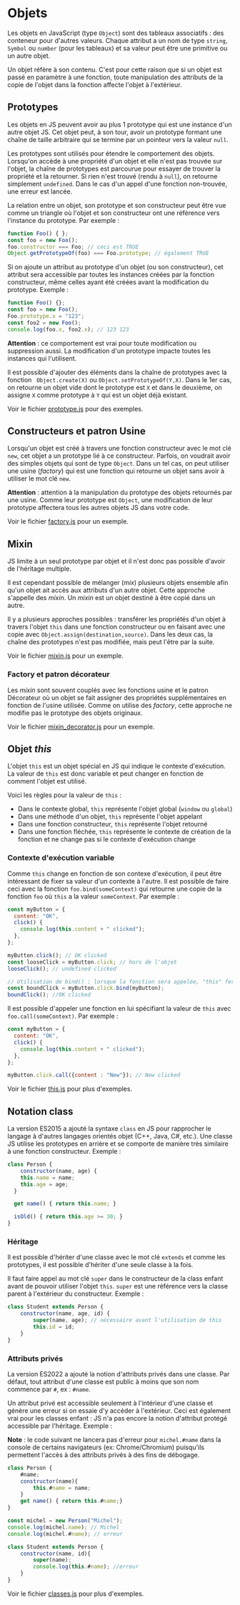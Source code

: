 # Objets

Les objets en JavaScript (type `Object`) sont des tableaux associatifs : des conteneur pour d'autres valeurs. Chaque attribut a un nom de type `string`, `Symbol` ou `number` (pour les tableaux) et sa valeur peut être une primitive ou un autre objet.

Un objet réfère à son contenu. C'est pour cette raison que si un objet est passé en paramètre à une fonction, toute manipulation des attributs de la copie de l'objet dans la fonction affecte l'objet à l'extérieur.

## Prototypes

Les objets en JS peuvent avoir au plus 1 prototype qui est une instance d'un autre objet JS. Cet objet peut, à son tour, avoir un prototype formant une chaîne de taille arbitraire qui se termine par un pointeur vers la valeur `null`.

Les prototypes sont utilisés pour étendre le comportement des objets. Lorsqu'on accède à une propriété d'un objet et elle n'est pas trouvée sur l'objet, la chaîne de prototypes est parcourue pour essayer de trouver la propriété et la retourner. Si rien n'est trouvé (rendu à `null`), on retourne simplement `undefined`. Dans le cas d'un appel d'une fonction non-trouvée, une erreur est lancée.

La relation entre un objet, son prototype et son constructeur peut être vue comme un triangle où l'objet et son constructeur ont une référence vers l'instance du prototype. Par exemple :

```js
function Foo() { };
const foo = new Foo();
foo.constructor === Foo; // ceci est TRUE
Object.getPrototypeOf(foo) === Foo.prototype; // également TRUE
```

Si on ajoute un attribut au prototype d'un objet (ou son constructeur), cet attribut sera accessible par toutes les instances créées par la fonction constructeur, même celles ayant été créées avant la modification du prototype. Exemple :

```js
function Foo() {};
const foo = new Foo();
Foo.prototype.x = "123";
const foo2 = new Foo();
console.log(foo.x, foo2.x); // 123 123
```

**Attention** : ce comportement est vrai pour toute modification ou suppression aussi. La modification d'un prototype impacte toutes les instances qui l'utilisent. 

Il est possible d'ajouter des éléments dans la chaîne de prototypes avec la fonction ` Object.create(X)` ou `Object.setPrototypeOf(Y,X)`. Dans le 1er cas, on retourne un objet vide dont le prototype est `X` et dans le deuxième, on assigne `X` comme prototype à `Y` qui est un objet déjà existant. 

Voir le fichier [prototype.js](./prototype.js) pour des exemples.


## Constructeurs et patron Usine

Lorsqu'un objet est créé à travers une fonction constructeur avec le mot clé `new`, cet objet a un prototype lié à ce constructeur. Parfois, on voudrait avoir des simples objets qui sont de type `Object`. Dans un tel cas, on peut utiliser une usine (_factory_) qui est une fonction qui retourne un objet sans avoir à utiliser le mot clé `new`.

**Attention** : attention à la manipulation du prototype des objets retournés par une usine. Comme leur prototype est `Object`, une modification de leur prototype affectera tous les autres objets JS dans votre code.

Voir le fichier [factory.js](./factory.js) pour un exemple.

## Mixin

JS limite à un seul prototype par objet et il n'est donc pas possible d'avoir de l'héritage multiple.

Il est cependant possible de mélanger (_mix_) plusieurs objets ensemble afin qu'un objet ait accès aux attributs d'un autre objet. Cette approche s'appelle des _mixin_. Un _mixin_ est un objet destiné à être copié dans un autre.

Il y a plusieurs approches possibles : transférer les propriétés d'un objet à travers l'objet `this` dans une fonction constructeur ou en faisant avec une copie avec `Object.assign(destination,source)`. Dans les deux cas, la chaîne des prototypes n'est pas modifiée, mais peut l'être par la suite.

Voir le fichier [mixin.js](./mixin.js) pour un exemple.

### Factory et patron décorateur

Les _mixin_ sont souvent couplés avec les fonctions usine et le patron Décorateur où un objet se fait assigner des propriétés supplémentaires en fonction de l'usine utilisée. Comme on utilise des _factory_, cette approche ne modifie pas le prototype des objets originaux.

Voir le fichier [mixin_decorator.js](./mixin_decorator.js) pour un exemple.

## Objet _this_

L'objet `this` est un objet spécial en JS qui indique le contexte d'exécution. La valeur de `this` est donc variable et peut changer en fonction de comment l'objet est utilisé.

Voici les règles pour la valeur de `this` :
- Dans le contexte global, `this` représente l'objet global (`window` ou `global`)
- Dans une méthode d'un objet, `this` représente l'objet appelant
- Dans une fonction constructeur, `this` représente l'objet retourné
- Dans une fonction fléchée, `this` représente le contexte de création de la fonction et ne change pas si le contexte d'exécution change

### Contexte d'exécution variable

Comme `this` change en fonction de son contexe d'exécution, il peut être intéressant de fixer sa valeur d'un contexte à l'autre.
Il est possible de faire ceci avec la fonction `foo.bind(someContext)` qui retourne une copie de la fonction `foo` où `this` a la valeur `someContext`. Par exemple :

```js
const myButton = {
  content: "OK",
  click() {
    console.log(this.content + " clicked");
  },
};

myButton.click(); // OK clicked
const looseClick = myButton.click; // hors de l'objet
looseClick(); // undefined clicked

// Utilisation de bind() : lorsque la fonction sera appelée, "this" fera référence à myButton 
const boundClick = myButton.click.bind(myButton);
boundClick(); //OK clicked
```

Il est possible d'appeler une fonction en lui spécifiant la valeur de `this` avec `foo.call(someContext)`. Par exemple :

```js
const myButton = {
  content: "OK",
  click() {
    console.log(this.content + " clicked");
  },
};

myButton.click.call({content : "New"}); // New clicked
```

Voir le fichier [this.js](./this.js) pour plus d'exemples.

## Notation class

La version ES2015 a ajouté la syntaxe `class` en JS pour rapprocher le langage à d'autres langages orientés objet (C++, Java, C#, etc.). Une classe JS utilise les prototypes en arrière et se comporte de manière très similaire à une fonction constructeur. Exemple : 

```js
class Person {
    constructor(name, age) {
    this.name = name;
    this.age = age;
  }

  get name() { return this.name; }

  isOld() { return this.age >= 30; }
}
```

### Héritage

Il est possible d'hériter d'une classe avec le mot clé `extends` et comme les prototypes, il est possible d'hériter d'une seule classe à la fois. 

Il faut faire appel au mot clé `super` dans le constructeur de la class enfant avant de pouvoir utiliser l'objet `this`. `super` est une référence vers la classe parent à l'extérieur du constructeur. Exemple :

```js
class Student extends Person {
    constructor(name, age, id) {
        super(name, age); // nécessaire avant l'utilisation de this
        this.id = id;
    }
}
```

### Attributs privés

La version ES2022 a ajouté la notion d'attributs privés dans une classe. Par défaut, tout attribut d'une classe est public à moins que son nom commence par `#`, ex : `#name`.

Un attribut privé est accessible seulement à l'intérieur d'une classe et génère une erreur si on essaie d'y accéder à l'extérieur. Ceci est également vrai pour les classes enfant : JS n'a pas encore la notion d'attribut protégé accessible par l'héritage. Exemple :

**Note** : le code suivant ne lancera pas d'erreur pour `michel.#name` dans la console de certains navigateurs (ex: Chrome/Chromium) puisqu'ils permettent l'accès à des attributs privés à des fins de débogage.
```js
class Person {
    #name;
    constructor(name){
        this.#name = name;
    }
    get name() { return this.#name;}
}

const michel = new Person("Michel");
console.log(michel.name); // Michel
console.log(michel.#name); // erreur

class Student extends Person {
    constructor(name, id){
        super(name);
        console.log(this.#name); //erreur
    }
}
```

Voir le fichier [classes.js](./classes.js) pour plus d'exemples.